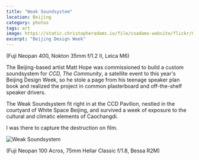 ```yaml
---
title: "Weak Soundsystem"
location: Beijing
category: photos
tags: art
image: https://static.christopheradams.io/file/cxadams-website/flickr/8126876501_dd46191c8a_k.jpg
excerpt: "Beijing Design Week"
---
```


(Fuji Neopan 400, Nokton 35mm f/1.2 II, Leica M6)

The Beijing-based artist Matt Hope was commissioned to build a custom
soundsystem for *CCD, The Community*, a satellite event to this year's Beijing
Design Week, so he stole a page from his teenage speaker plan book and realized
the project in common plasterboard and off-the-shelf speaker drivers.

The Weak Soundsystem fit right in at the CCD Pavilion, nestled in the courtyard
of White Space Beijing, and survived a week of exposure to the cultural and
climatic elements of Caochangdi.

I was there to capture the destruction on film.

![Weak Soundsystem](https://static.christopheradams.io/file/cxadams-website/flickr/8111359498_b7d4360145_k.jpg)

(Fuji Neopan 100 Acros, 75mm Heliar Classic f/1.8, Bessa R2M)
